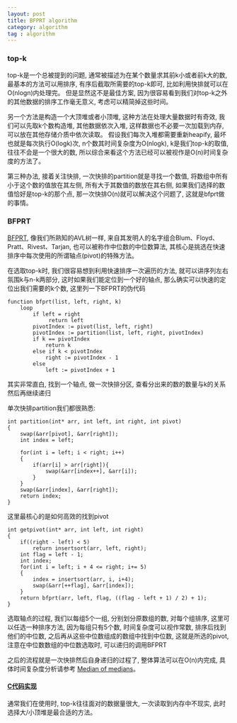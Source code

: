 ```yaml
---
layout: post
title: BFPRT algorithm
category: algorithm
tag : algorithm
---
```


### top-k  

top-k是一个总被提到的问题, 通常被描述为在某个数量求其前k小或者前k大的数, 最基本的方法可以用排序, 有序后截取所需要的top-k即可, 比如利用快排就可以在O(nlogn)内处理完。 但是显然这不是最佳方案, 因为很容易看到我们对top-k之外的其他数据的排序工作毫无意义, 考虑可以精简掉这些时间。    

另一个方法是构造一个大顶堆或者小顶堆, 这种方法在处理大量数据时有奇效, 我们可以先取k个数构造堆, 其他数据依次入堆, 这样数据也不必要一次加载到内存, 可以放在其他存储介质中依次读取。 假设我们每次入堆都需要重新heapify, 最坏也就是每次执行O(logk)次, n个数其时间复杂度为O(nlogk), k是我们top-k的取值, 往往不会是一个很大的数, 所以综合来看这个方法已经可以被视作是O(n)时间复杂度的方法了。 

第三种办法, 接着关注快排, 一次快排的partition就是寻找一个数值, 将数组中所有小于这个数的值放在其左侧, 所有大于其数值的数放在其右侧, 如果我们选择的数值恰好是top-k的那个点, 那一次快排O(n)就可以解决这个问题了, 这就是bfprt做的事情。 

### BFPRT  

[BFPRT](https://en.wikipedia.org/wiki/Median_of_medians), 像我们所熟知的AVL树一样, 来自其发明人的名字组合Blum、Floyd、Pratt、Rivest、Tarjan, 也可以被称作中位数的中位数算法, 其核心是挑选在快速排序中每次使用的所谓轴点(pivot)的特殊方法。  

在选取top-k时, 我们很容易想到利用快速排序一次遍历的方法, 就可以讲序列左右氛围k与n-k两部分, 这时如果我们能定位到一个好的轴点, 那么确实可以快速的定位出我们需要的k个数, 这里列一下BFPRT的伪代码  

```
function bfprt(list, left, right, k)
    loop
        if left = right
             return left
        pivotIndex := pivot(list, left, right)
        pivotIndex := partition(list, left, right, pivotIndex)
        if k == pivotIndex
            return k
        else if k < pivotIndex
            right := pivotIndex - 1
        else
            left := pivotIndex + 1
```  

其实非常直白, 找到一个轴点, 做一次快排分区, 查看分出来的数的数量与k的关系然后再继续递归  

单次快排partition我们都很熟悉:  

```
int partition(int* arr, int left, int right, int pivot)
{
	swap(&arr[pivot], &arr[right]);
	int index = left;
	
	for(int i = left; i < right; i++)
	{
		if(arr[i] > arr[right]){
			swap(&arr[index++], &arr[i]);
		}
	}
	swap(&arr[index], &arr[right]);
	return index;
}
```  

这里最核心的是如何高效的找到pivot  

```
int getpivot(int* arr, int left, int right)
{
	if((right - left) < 5)
		return insertsort(arr, left, right);
	int flag = left - 1;
	int index;
	for(int i = left; i + 4 <= right; i+= 5)
	{
		index = insertsort(arr, i, i+4);
		swap(&arr[++flag], &arr[index]);
	}
	return bfprt(arr, left, flag, ((flag - left + 1) / 2) + 1);
}
```

选取轴点的过程, 我们以每组5个一组, 分别划分原数组的数, 对每个组排序, 这里可以任选一种排序方法, 因为每组只有5个数, 时间复杂度可以视作常数, 排序后找到他们的中位数, 之后再从这些中位数组成的数组中找到中位数, 这就是所选的pivot, 注意在中位数数组的中位数选取时, 可以递归的调用BFPRT  

之后的流程就是一次快排然后自身递归的过程了, 整体算法可以在O(n)内完成, 具体时间复杂度分析请参考 [Median of medians](https://en.wikipedia.org/wiki/Median_of_medians)。  

#### [C代码实现](https://github.com/MingfeiPan/leetcode/blob/master/heap/215.c)

通常我们在使用时, top-k往往面对的数据量很大, 一次读取到内存中不现实, 此时选择大/小顶堆是最合适的方法。 







